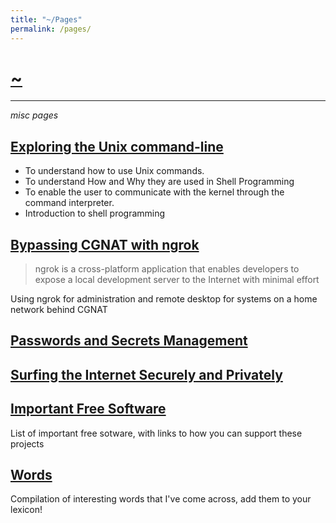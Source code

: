 ```yaml
---
title: "~/Pages"
permalink: /pages/
---
```


# [~](../README.md)

---

_misc pages_

## [Exploring the Unix command-line](pages/unix-commandline.md)

- To understand how to use Unix commands.
- To understand How and Why they are used in Shell Programming
- To enable the user to communicate with the kernel through the command interpreter.
- Introduction to shell programming

## [Bypassing CGNAT with ngrok](pages/ngrok.md)

> ngrok is a cross-platform application that enables developers to expose a local development server to the Internet with minimal effort

Using ngrok for administration and remote desktop for systems on a home network behind CGNAT

## [Passwords and Secrets Management](pages/secrets.md)

## [Surfing the Internet Securely and Privately](pages/surfing.md)

## [Important Free Software](pages/software.md)

List of important free sotware, with links to how you can support these projects

## [Words](pages/words.md)

Compilation of interesting words that I've come across, add them to your lexicon!

<!-- ## [GNU/Linux](linux.html) -->

<!--

## [Virtualization](virtualization.md) -->

<!-- [Linux Ricing](ricing.md) -->
